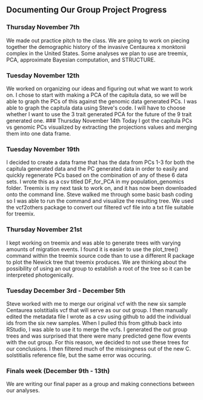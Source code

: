 ## Documenting Our Group Project Progress

### Thursday November 7th

We made out practice pitch to the class. We are going to work on piecing together the demographic history of the invasive Centaurea x monktonii complex in the United States. Some analyses we plan to use are treemix, PCA, approximate Bayesian computation, and STRUCTURE.

### Tuesday November 12th

We worked on organizing our ideas and figuring out what we want to work on. I chose to start with making a PCA of the capitula data, so we will be able to graph the PCs of this against the genomic data generated PCs. I was able to graph the capitula data using Steve's code. I will have to choose whether I want to use the 3 trait generated PCA for the future of the 9 trait generated one. \### Thursday November 14th Today I got the capitula PCs vs genomic PCs visualized by extracting the projections values and merging them into one data frame.

### Tuesday November 19th

I decided to create a data frame that has the data from PCs 1-3 for both the capitula generated data and the PC generated data in order to easily and quickly regenerate PCs based on the combination of any of these 6 data sets. I wrote this as a csv titled DF_for_PCA in my population_genomics folder. Treemix is my next task to work on, and it has now been downloaded onto the command line. Steve walked me through some basic bash coding so I was able to run the command and visualize the resulting tree. We used the vcf2others package to convert our filtered vcf file into a txt file suitable for treemix.

### Thursday November 21st

I kept working on treemix and was able to generate trees with varying amounts of migration events. I found it is easier to use the plot_tree() command within the treemix source code than to use a different R package to plot the Newick tree that treemix produces. We are thinking about the possibility of using an out group to establish a root of the tree so it can be interpreted photogenically.

### Tuesday December 3rd - December 5th 

Steve worked with me to merge our original vcf with the new six sample Centaurea solstitialis vcf that will serve as our out group. I then manually edited the metadata file I wrote as a csv using github to add the individual ids from the six new samples. When I pulled this from github back into RStudio, I was able to use it to merge the vcfs. I generated the out group trees and was surprised that there were many predicted gene flow events with the out group. For this reason, we decided to not use these trees for our conclusions. I then filtered much of the missingness out of the new C. solstitialis reference file, but the same error was occuring. 

### Finals week (December 9th - 13th)

We are writing our final paper as a group and making connections between our analyses. 